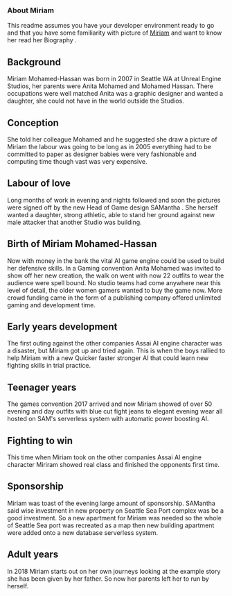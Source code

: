### About Miriam
This readme assumes you have your developer environment ready to go and that you have some familiarity with picture of [Miriam]( https://github.com/jimshalo10/AlexaSamTemplate/blob/master/debugextras/WhoAmIMiriam.jpg) and want to know her read her Biography .

## Background
Miriam Mohamed-Hassan was born in 2007 in Seattle WA at Unreal Engine Studios, her parents were Anita Mohamed and Mohamed Hassan. There occupations were well matched Anita was a graphic designer and wanted a daughter, she could not have in the world outside the Studios.
 
## Conception 
She told her colleague Mohamed and he suggested she draw a picture of Miriam the labour was going to be long as in 2005 everything had to be committed to paper as designer babies were very fashionable and computing time though vast was very expensive.

## Labour of love
Long months of work in evening and nights followed and soon the pictures were signed off by the new Head of Game design SAMantha . She herself wanted a daughter, strong athletic, able to stand her ground against new male attacker that another Studio was building.
## Birth of Miriam Mohamed-Hassan 
Now with money in the bank the vital AI game engine could be used to build her defensive skills. In a Gaming convention Anita Mohamed was invited to show off her new creation, the walk on went  with now 22 outfits to wear the audience were spell bound. No studio teams had come anywhere near this level of detail, the older women gamers wanted to buy the game now. More crowd funding came in the form of a publishing company offered unlimited gaming and development time. 
## Early years development  
The first outing against the other companies Assai AI engine character was a disaster, but Miriam got up and tried again. This is when the boys rallied to help Miriam with a new Quicker faster stronger AI that could learn new fighting skills in trial practice.
## Teenager years
The games convention 2017 arrived and now Miriam showed of over 50 evening and day outfits with blue cut fight jeans to elegant evening wear all hosted on SAM's serverless system with automatic power boosting AI.

## Fighting to win
This time when Miriam took on the other companies Assai AI engine character Miriram showed real class and finished the opponents first time.

## Sponsorship
Miriam was toast of the evening large amount of sponsorship. SAMantha said wise investment in new property on Seattle Sea Port complex was be a good investment.
So a new apartment for Miriam was needed so the whole of Seattle Sea port was recreated as a map then new building apartment were added onto a new database serverless system.


## Adult years

In 2018 Miriam starts out on her own journeys looking at the example story she has been given by her father. So now her parents left her to run by herself.
